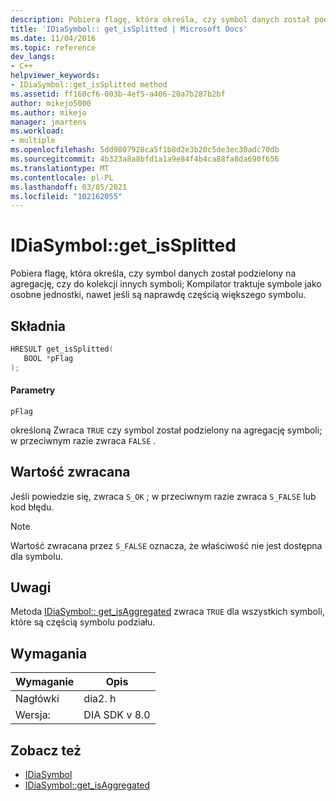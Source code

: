 ```yaml
---
description: Pobiera flagę, która określa, czy symbol danych został podzielony na agregację, czy do kolekcji innych symboli; Kompilator traktuje symbole jako osobne jednostki, nawet jeśli są naprawdę częścią większego symbolu.
title: 'IDiaSymbol:: get_isSplitted | Microsoft Docs'
ms.date: 11/04/2016
ms.topic: reference
dev_langs:
- C++
helpviewer_keywords:
- IDiaSymbol::get_isSplitted method
ms.assetid: ff160cf6-003b-4ef5-a406-20a7b287b2bf
author: mikejo5000
ms.author: mikejo
manager: jmartens
ms.workload:
- multiple
ms.openlocfilehash: 5dd9807928ca5f1b8d2e3b20c5de3ec30adc70db
ms.sourcegitcommit: 4b323a8a8bfd1a1a9e84f4b4ca88fa8da690f656
ms.translationtype: MT
ms.contentlocale: pl-PL
ms.lasthandoff: 03/05/2021
ms.locfileid: "102162055"
---
```

# <a name="idiasymbolget_issplitted"></a>IDiaSymbol::get_isSplitted
Pobiera flagę, która określa, czy symbol danych został podzielony na agregację, czy do kolekcji innych symboli; Kompilator traktuje symbole jako osobne jednostki, nawet jeśli są naprawdę częścią większego symbolu.

## <a name="syntax"></a>Składnia

```C++
HRESULT get_isSplitted(
   BOOL *pFlag
);
```

#### <a name="parameters"></a>Parametry
 `pFlag`

określoną Zwraca `TRUE` czy symbol został podzielony na agregację symboli; w przeciwnym razie zwraca `FALSE` .

## <a name="return-value"></a>Wartość zwracana
 Jeśli powiedzie się, zwraca `S_OK` ; w przeciwnym razie zwraca `S_FALSE` lub kod błędu.

> [!NOTE]
> Wartość zwracana przez `S_FALSE` oznacza, że właściwość nie jest dostępna dla symbolu.

## <a name="remarks"></a>Uwagi
 Metoda [IDiaSymbol:: get_isAggregated](../../debugger/debug-interface-access/idiasymbol-get-isaggregated.md) zwraca `TRUE` dla wszystkich symboli, które są częścią symbolu podziału.

## <a name="requirements"></a>Wymagania

|Wymaganie|Opis|
|-----------------|-----------------|
|Nagłówki|dia2. h|
|Wersja:|DIA SDK v 8.0|

## <a name="see-also"></a>Zobacz też
- [IDiaSymbol](../../debugger/debug-interface-access/idiasymbol.md)
- [IDiaSymbol::get_isAggregated](../../debugger/debug-interface-access/idiasymbol-get-isaggregated.md)

